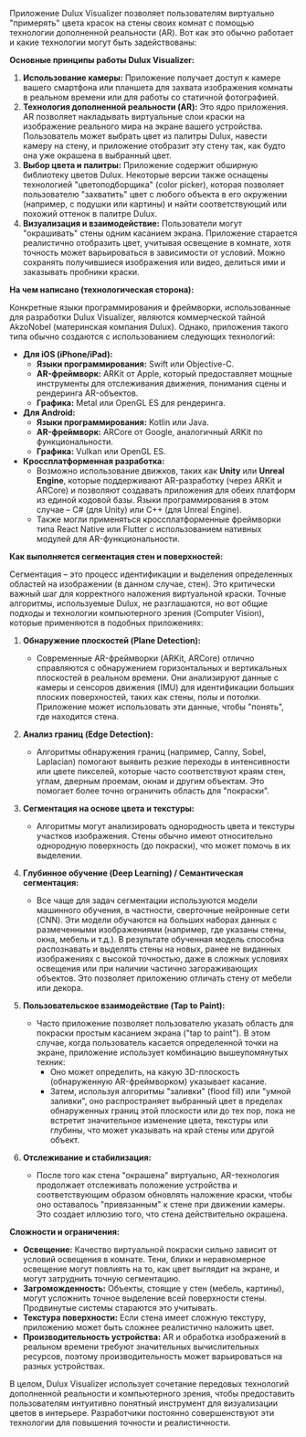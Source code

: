 Приложение Dulux Visualizer позволяет пользователям виртуально "примерять" цвета красок на стены своих комнат с помощью технологии дополненной реальности (AR). Вот как это обычно работает и какие технологии могут быть задействованы:

**Основные принципы работы Dulux Visualizer:**

1.  **Использование камеры:** Приложение получает доступ к камере вашего смартфона или планшета для захвата изображения комнаты в реальном времени или для работы со статичной фотографией.
2.  **Технология дополненной реальности (AR):** Это ядро приложения. AR позволяет накладывать виртуальные слои краски на изображение реального мира на экране вашего устройства. Пользователь может выбрать цвет из палитры Dulux, навести камеру на стену, и приложение отобразит эту стену так, как будто она уже окрашена в выбранный цвет.
3.  **Выбор цвета и палитры:** Приложение содержит обширную библиотеку цветов Dulux. Некоторые версии также оснащены технологией "цветоподборщика" (color picker), которая позволяет пользователю "захватить" цвет с любого объекта в его окружении (например, с подушки или картины) и найти соответствующий или похожий оттенок в палитре Dulux.
4.  **Визуализация и взаимодействие:** Пользователи могут "окрашивать" стены одним касанием экрана. Приложение старается реалистично отобразить цвет, учитывая освещение в комнате, хотя точность может варьироваться в зависимости от условий. Можно сохранять получившиеся изображения или видео, делиться ими и заказывать пробники краски.

**На чем написано (технологическая сторона):**

Конкретные языки программирования и фреймворки, использованные для разработки Dulux Visualizer, являются коммерческой тайной AkzoNobel (материнская компания Dulux). Однако, приложения такого типа обычно создаются с использованием следующих технологий:

* **Для iOS (iPhone/iPad):**
    * **Языки программирования:** Swift или Objective-C.
    * **AR-фреймворк:** ARKit от Apple, который предоставляет мощные инструменты для отслеживания движения, понимания сцены и рендеринга AR-объектов.
    * **Графика:** Metal или OpenGL ES для рендеринга.
* **Для Android:**
    * **Языки программирования:** Kotlin или Java.
    * **AR-фреймворк:** ARCore от Google, аналогичный ARKit по функциональности.
    * **Графика:** Vulkan или OpenGL ES.
* **Кроссплатформенная разработка:**
    * Возможно использование движков, таких как **Unity** или **Unreal Engine**, которые поддерживают AR-разработку (через ARKit и ARCore) и позволяют создавать приложения для обеих платформ из единой кодовой базы. Языки программирования в этом случае – C# (для Unity) или C++ (для Unreal Engine).
    * Также могли применяться кроссплатформенные фреймворки типа React Native или Flutter с использованием нативных модулей для AR-функциональности.

**Как выполняется сегментация стен и поверхностей:**

Сегментация – это процесс идентификации и выделения определенных областей на изображении (в данном случае, стен). Это критически важный шаг для корректного наложения виртуальной краски. Точные алгоритмы, используемые Dulux, не разглашаются, но вот общие подходы и технологии компьютерного зрения (Computer Vision), которые применяются в подобных приложениях:

1.  **Обнаружение плоскостей (Plane Detection):**
    * Современные AR-фреймворки (ARKit, ARCore) отлично справляются с обнаружением горизонтальных и вертикальных плоскостей в реальном времени. Они анализируют данные с камеры и сенсоров движения (IMU) для идентификации больших плоских поверхностей, таких как стены, полы и потолки. Приложение может использовать эти данные, чтобы "понять", где находится стена.

2.  **Анализ границ (Edge Detection):**
    * Алгоритмы обнаружения границ (например, Canny, Sobel, Laplacian) помогают выявить резкие переходы в интенсивности или цвете пикселей, которые часто соответствуют краям стен, углам, дверным проемам, окнам и другим объектам. Это помогает более точно ограничить область для "покраски".

3.  **Сегментация на основе цвета и текстуры:**
    * Алгоритмы могут анализировать однородность цвета и текстуры участков изображения. Стены обычно имеют относительно однородную поверхность (до покраски), что может помочь в их выделении.

4.  **Глубинное обучение (Deep Learning) / Семантическая сегментация:**
    * Все чаще для задач сегментации используются модели машинного обучения, в частности, сверточные нейронные сети (CNN). Эти модели обучаются на больших наборах данных с размеченными изображениями (например, где указаны стены, окна, мебель и т.д.). В результате обученная модель способна распознавать и выделять стены на новых, ранее не виданных изображениях с высокой точностью, даже в сложных условиях освещения или при наличии частично загораживающих объектов. Это позволяет приложению отличать стену от мебели или декора.

5.  **Пользовательское взаимодействие (Tap to Paint):**
    * Часто приложение позволяет пользователю указать область для покраски простым касанием экрана ("tap to paint"). В этом случае, когда пользователь касается определенной точки на экране, приложение использует комбинацию вышеупомянутых техник:
        * Оно может определить, на какую 3D-плоскость (обнаруженную AR-фреймворком) указывает касание.
        * Затем, используя алгоритмы "заливки" (flood fill) или "умной заливки", оно распространяет выбранный цвет в пределах обнаруженных границ этой плоскости или до тех пор, пока не встретит значительное изменение цвета, текстуры или глубины, что может указывать на край стены или другой объект.

6.  **Отслеживание и стабилизация:**
    * После того как стена "окрашена" виртуально, AR-технология продолжает отслеживать положение устройства и соответствующим образом обновлять наложение краски, чтобы оно оставалось "привязанным" к стене при движении камеры. Это создает иллюзию того, что стена действительно окрашена.

**Сложности и ограничения:**

* **Освещение:** Качество виртуальной покраски сильно зависит от условий освещения в комнате. Тени, блики и неравномерное освещение могут повлиять на то, как цвет выглядит на экране, и могут затруднить точную сегментацию.
* **Загроможденность:** Объекты, стоящие у стен (мебель, картины), могут усложнить точное выделение всей поверхности стены. Продвинутые системы стараются это учитывать.
* **Текстура поверхности:** Если стена имеет сложную текстуру, приложению может быть сложнее реалистично наложить цвет.
* **Производительность устройства:** AR и обработка изображений в реальном времени требуют значительных вычислительных ресурсов, поэтому производительность может варьироваться на разных устройствах.

В целом, Dulux Visualizer использует сочетание передовых технологий дополненной реальности и компьютерного зрения, чтобы предоставить пользователям интуитивно понятный инструмент для визуализации цветов в интерьере. Разработчики постоянно совершенствуют эти технологии для повышения точности и реалистичности.